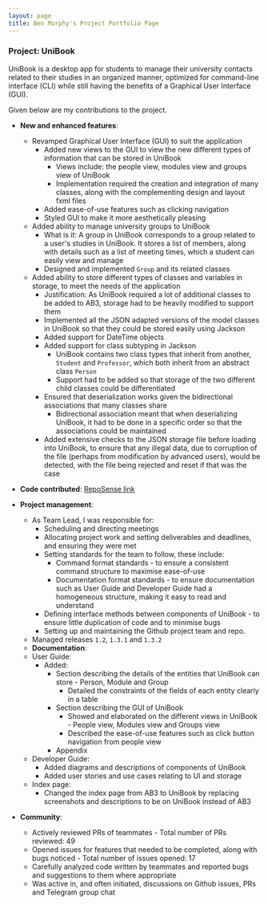 ```yaml
---
layout: page
title: Ben Murphy's Project Portfolio Page
---
```


### Project: UniBook

UniBook is a desktop app for students to manage their university contacts related to their studies in an organized manner, optimized for command-line interface (CLI) while still having the benefits of a Graphical User Interface (GUI).

Given below are my contributions to the project.

* **New and enhanced features**: 
  * Revamped Graphical User Interface (GUI) to suit the application
    * Added new views to the GUI to view the new different types of information that can be stored in UniBook
      * Views include: the people view, modules view and groups view of UniBook
      * Implementation required the creation and integration of many classes, along with the complementing design and layout fxml files
    * Added ease-of-use features such as clicking navigation
    * Styled GUI to make it more aesthetically pleasing
  * Added ability to manage university groups to UniBook
    * What is it: A group in UniBook corresponds to a group related to a user's studies in UniBook. It stores a list of members, along with details such as a list of meeting times, which a student can easily view and manage
    * Designed and implemented `Group` and its related classes
  * Added ability to store different types of classes and variables in storage, to meet the needs of the application
    * Justification: As UniBook required a lot of additional classes to be added to AB3, storage had to be heavily modified to support them
    * Implemented all the JSON adapted versions of the model classes in UniBook so that they could be stored easily using Jackson
    * Added support for DateTime objects
    * Added support for class subtyping in Jackson
      * UniBook contains two class types that inherit from another, `Student` and `Professor`, which both inherit from an abstract class `Person`
      * Support had to be added so that storage of the two different child classes could be differentiated
    * Ensured that deserialization works given the bidirectional associations that many classes share
      * Bidirectional association meant that when deserializing UniBook, it had to be done in a specific order so that the associations could be maintained
    * Added extensive checks to the JSON storage file before loading into UniBook, to ensure that any illegal data, due to corruption of the file (perhaps from modification by advanced users), would be detected, with the file being rejected and reset if that was the case

* **Code contributed**: [RepoSense link](https://nus-cs2103-ay2122s2.github.io/tp-dashboard/?search=benmurphyy&breakdown=true&sort=groupTitle&sortWithin=title&since=2022-02-18&timeframe=commit&mergegroup=&groupSelect=groupByRepos&checkedFileTypes=docs~functional-code~test-code~other)
* **Project management**:
  * As Team Lead, I was responsible for:
    * Scheduling and directing meetings
    * Allocating project work and setting deliverables and deadlines, and ensuring they were met
    * Setting standards for the team to follow, these include:
      * Command format standards - to ensure a consistent command structure to maximise ease-of-use
      * Documentation format standards - to ensure documentation such as User Guide and Developer Guide had a homogeneous structure, making it easy to read and understand
    * Defining interface methods between components of UniBook - to ensure little duplication of code and to minimise bugs
    * Setting up and maintaining the Github project team and repo.
  * Managed releases `1.2`, `1.3.1` and `1.3.2`
  * **Documentation**:
  * User Guide: 
    * Added:
      * Section describing the details of the entities that UniBook can store - Person, Module and Group
        * Detailed the constraints of the fields of each entity clearly in a table
      * Section describing the GUI of UniBook
        * Showed and elaborated on the different views in UniBook - People view, Modules view and Groups view
        * Described the ease-of-use features such as click button navigation from people view
      * Appendix
  * Developer Guide:
    * Added diagrams and descriptions of components of UniBook
    * Added user stories and use cases relating to UI and storage
  * Index page:
    * Changed the index page from AB3 to UniBook by replacing screenshots and descriptions to be on UniBook instead of AB3
* **Community**:
  * Actively reviewed PRs of teammates - Total number of PRs reviewed: 49
  * Opened issues for features that needed to be completed, along with bugs noticed - Total number of issues opened: 17
  * Carefully analyzed code written by teammates and reported bugs and suggestions to them where appropriate
  * Was active in, and often initiated, discussions on Github issues, PRs and Telegram group chat
